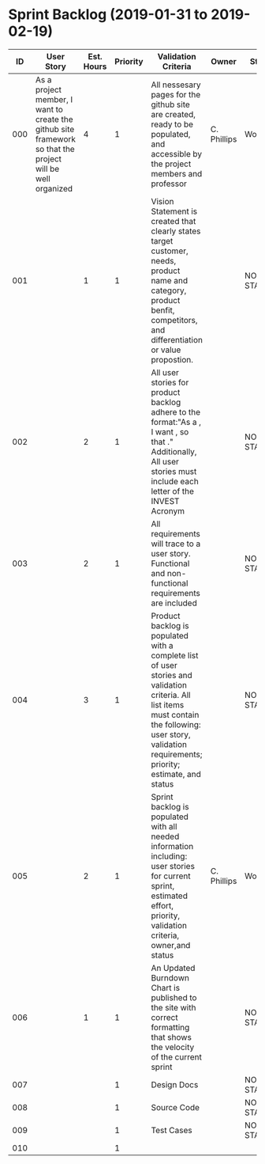 # Sprint Backlog (2019-01-31 to 2019-02-19)

| ID | User Story | Est. Hours | Priority | Validation Criteria | Owner | Status | 
|----|------------|--------|----------|---------------------|-------|--------|
| 000 | As a project member, I want to create the github site framework so that the project will be well organized | 4 | 1 | All nessesary pages for the github site are created, ready to be populated, and accessible by the project members and professor | C. Phillips |Working|
|001||1|1|Vision Statement is created that clearly states target customer, needs, product name and category, product benfit, competitors, and differentiation or value propostion.||NOT STARTED|
|002||2|1|All user stories for product backlog adhere to the format:"As a <stakeholder>, I want <functionality>, so that <justification>." Additionally, All user stories must include each letter of the INVEST Acronym|| NOT STARTED |
|003||2|1|All requirements will trace to a user story. Functional and non-functional requirements are included|| NOT STARTED |
|004||3|1|Product backlog is populated with a complete list of user stories and validation criteria. All list items must contain the following: user story, validation requirements; priority; estimate, and status ||NOT STARTED|
|005||2|1|Sprint backlog is populated with all needed information including: user stories for current sprint, estimated effort, priority, validation criteria, owner,and status|C. Phillips| Working |
|006||1|1|An Updated Burndown Chart is published to the site with correct formatting that shows the velocity of the current sprint|| NOT STARTED |
|007|||1|Design Docs|| NOT STARTED |
|008|||1|Source Code|| NOT STARTED |
|009|||1|Test Cases|| NOT STARTED |
|010|||1|
